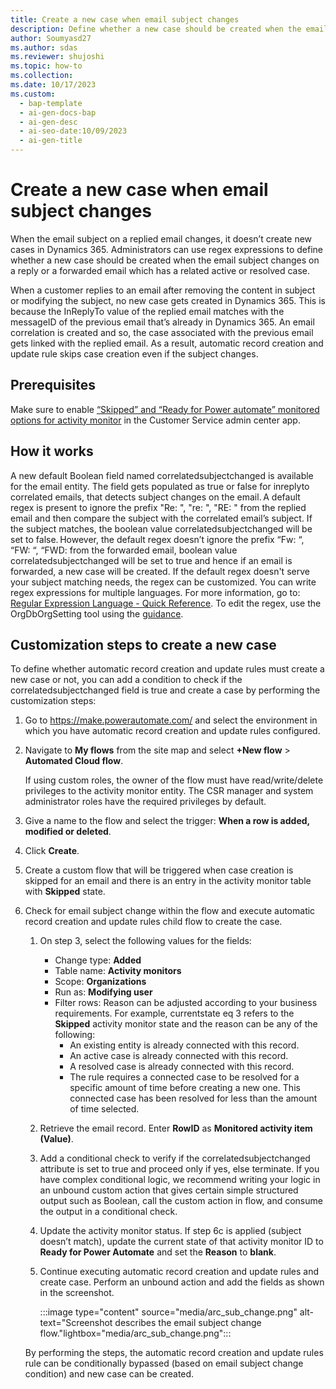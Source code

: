 ```yaml
---
title: Create a new case when email subject changes
description: Define whether a new case should be created when the email subject changes on a reply or a forwarded email with regex expressions.
author: Soumyasd27
ms.author: sdas
ms.reviewer: shujoshi
ms.topic: how-to
ms.collection:
ms.date: 10/17/2023
ms.custom:
  - bap-template
  - ai-gen-docs-bap
  - ai-gen-desc
  - ai-seo-date:10/09/2023
  - ai-gen-title
---
```


# Create a new case when email subject changes

When the email subject on a replied email changes, it doesn’t create new cases in Dynamics 365. Administrators can use regex expressions to define whether a new case should be created when the email subject changes on a reply or a forwarded email which has a related active or resolved case.

When a customer replies to an email after removing the content in subject or modifying the subject, no new case gets created in Dynamics 365. This is because the InReplyTo value of the replied email matches with the messageID of the previous email that’s already in Dynamics 365. An email correlation is created and so, the case associated with the previous email gets linked with the replied email. As a result, automatic record creation and update rule skips case creation even if the subject changes.

## Prerequisites

Make sure to enable [“Skipped” and “Ready for Power automate” monitored options for activity monitor](manage-activity-arc.md) in the Customer Service admin center app.

## How it works

A new default Boolean field named correlatedsubjectchanged is available for the email entity. The field gets populated as true or false for inreplyto correlated emails, that detects subject changes on the email. A default regex is present to ignore the prefix "Re: ", "re: ", "RE: " from the replied email and then compare the subject with the correlated email’s subject. If the subject matches, the boolean value correlatedsubjectchanged will be set to false. However, the default regex doesn’t ignore the prefix “Fw: “, “FW: “, “FWD: from the forwarded email, boolean value correlatedsubjectchanged will be set to true and hence if an email is forwarded, a new case will be created. If the default regex doesn't serve your subject matching needs, the regex can be customized. You can write regex expressions for multiple languages. For more information, go to: [Regular Expression Language - Quick Reference](/dotnet/standard/base-types/regular-expression-language-quick-reference). To edit the regex, use the OrgDbOrgSetting tool using the [guidance](https://github.com/seanmcne/OrgDbOrgSettings).

## Customization steps to create a new case

To define whether automatic record creation and update rules must create a new case or not, you can add a condition to check if the correlatedsubjectchanged field is true and create a case by performing the customization steps:

1. Go to https://make.powerautomate.com/ and select the environment in which you have automatic record creation and update rules configured.

1. Navigate to **My flows** from the site map and select **+New flow** > **Automated Cloud flow**.

    If using custom roles, the owner of the flow must have read/write/delete privileges to the activity monitor entity. The CSR manager and system administrator roles have the required privileges by default.

1. Give a name to the flow and select the trigger: **When a row is added, modified or deleted**.

1. Click **Create**.

1. Create a custom flow that will be triggered when case creation is skipped for an email and there is an entry in the activity monitor table with **Skipped** state.

1. Check for email subject change within the flow and execute automatic record creation and update rules child flow to create the case.
    1. On step 3, select the following values for the fields:
        - Change type: **Added**
        - Table name: **Activity monitors**
        - Scope: **Organizations**
        - Run as: **Modifying user**
        - Filter rows: Reason can be adjusted according to your business requirements. For example, currentstate eq 3 refers to the **Skipped** activity monitor state and the reason can be any of the following:
            - An existing entity is already connected with this record.
            - An active case is already connected with this record.
            - A resolved case is already connected with this record.
            - The rule requires a connected case to be resolved for a specific amount of time before creating a new one. This connected case has been resolved for less than the amount of time selected.

    1. Retrieve the email record. Enter **RowID** as **Monitored activity item (Value)**.
    
    1. Add a conditional check to verify if the correlatedsubjectchanged attribute is set to true and proceed only if yes, else terminate. If you have complex conditional logic, we recommend writing your logic in an unbound custom action that gives certain simple structured output such as Boolean, call the custom action in flow, and consume the output in a conditional check.
    
    1. Update the activity monitor status. If step 6c is applied (subject doesn’t match), update the current state of that activity monitor ID to **Ready for Power Automate** and set the **Reason** to **blank**.
    
    1. Continue executing automatic record creation and update rules and create case. Perform an unbound action and add the fields as shown in the screenshot.
    
        :::image type="content" source="media/arc_sub_change.png" alt-text="Screenshot describes the email subject change flow."lightbox="media/arc_sub_change.png":::
        
    By performing the steps, the automatic record creation and update rules rule can be conditionally bypassed (based on email subject change condition) and new case can be created.